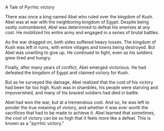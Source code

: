 A Tale of Pyrrhic victory

There was once a king named Abel who ruled over the kingdom of Kush. Abel was at war with the neighboring kingdom of Egypt. Despite being vastly outnumbered, Abel was determined to defeat his enemies at any cost. He mobilized his entire army and engaged in a series of brutal battles.

As the war dragged on, both sides suffered heavy losses. The kingdom of Kush was left in ruins, with entire villages and towns being destroyed. But Abel was unwilling to give up. He continued to fight, even as his soldiers grew tired and hungry.

Finally, after many years of conflict, Abel emerged victorious. He had defeated the kingdom of Egypt and claimed victory for Kush.

But as he surveyed the damage, Abel realized that the cost of his victory had been far too high. Kush was in shambles, his people were starving and impoverished, and many of his bravest soldiers had died in battle.

Abel had won the war, but at a tremendous cost. And so, he was left to ponder the true meaning of victory, and whether it was ever worth the sacrifices that had to be made to achieve it. Abel learned that sometimes, the cost of victory can be so high that it feels more like a defeat. This is known as a "pyrrhic victory."



